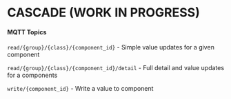# CASCADE (WORK IN PROGRESS)

#### MQTT Topics

`read/{group}/{class}/{component_id}` - Simple value updates for a given component

`read/{group}/{class}/{component_id}/detail` - Full detail and value updates for a components

`write/{component_id}` - Write a value to component